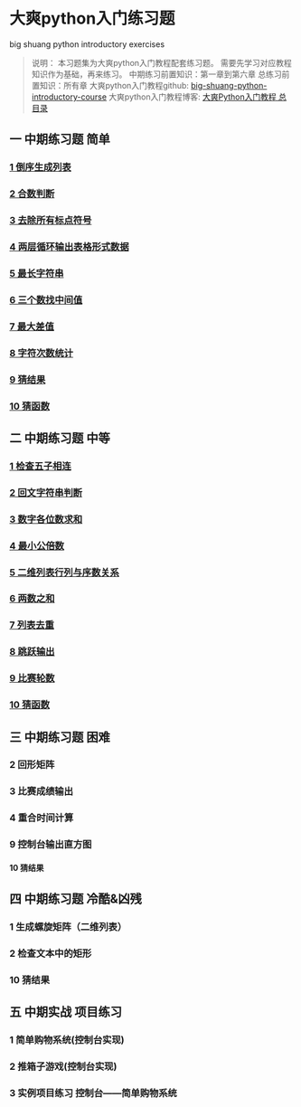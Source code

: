 # 大爽python入门练习题
big shuang python introductory exercises

> 说明：
> 本习题集为大爽python入门教程配套练习题。
> 需要先学习对应教程知识作为基础，再来练习。
> 中期练习前置知识：第一章到第六章
> 总练习前置知识：所有章
> 大爽python入门教程github: [big-shuang-python-introductory-course](https://github.com/BigShuang/big-shuang-python-introductory-course)
> 大爽python入门教程博客: [大爽Python入门教程 总目录](https://www.cnblogs.com/BigShuang/p/14887595.html)

## 一 中期练习题 简单
### [1 倒序生成列表](contents/1/1.md)
### [2 合数判断](contents/1/2.md)
### [3 去除所有标点符号](contents/1/3.md)
### [4 两层循环输出表格形式数据](contents/1/4.md)
### [5 最长字符串](contents/1/5.md)
### [6 三个数找中间值](contents/1/6.md)
### [7 最大差值](contents/1/7.md)
### [8 字符次数统计](contents/1/8.md)
### [9 猜结果](contents/1/9.md)
### [10 猜函数](contents/1/10.md)

## 二 中期练习题 中等
### [1 检查五子相连](contents/2/1.md)
### [2 回文字符串判断](contents/2/2.md)
### [3 数字各位数求和](contents/2/3.md)
### [4 最小公倍数](contents/2/4.md)
### [5 二维列表行列与序数关系](contents/2/5.md)
### [6 两数之和](contents/2/6.md)
### [7 列表去重](contents/2/7.md)
### [8 跳跃输出](contents/2/8.md)
### [9 比赛轮数](contents/2/9.md)
### [10 猜函数](contents/2/10.md)

## 三 中期练习题 困难
### 2 回形矩阵
### 3 比赛成绩输出
### 4 重合时间计算
### 9 控制台输出直方图
#### 10 猜结果

## 四 中期练习题 冷酷&凶残
### 1 生成螺旋矩阵（二维列表）
### 2 检查文本中的矩形
### 10 猜结果

## 五 中期实战 项目练习
### 1 简单购物系统(控制台实现)
### 2 推箱子游戏(控制台实现)
### 3 实例项目练习 控制台——简单购物系统
